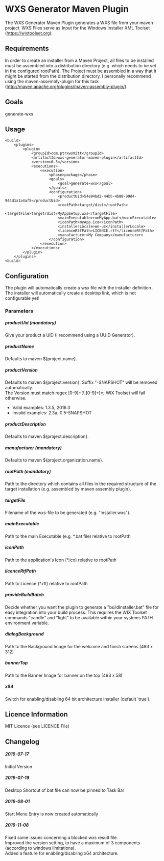 # WXS Generator Maven Plugin

The WXS Generator Maven Plugin generates a WXS file from your maven project. 
WXS Files serve as Input for the Windows Installer XML Toolset (https://wixtoolset.org). 

## Requirements
In order to create an installer from a Maven Project, all files to be installed must be assembled into a distribution directory (e.g. which needs to be set in the configured rootPath).
The Project must be assembled in a way that it might be started from the distribution directory. I personally recommend using the maven-assembly-plugin for this task (http://maven.apache.org/plugins/maven-assembly-plugin/).   

## Goals

generate-wxs  

## Usage

    <build>
        <plugins>
            <plugin>
                <groupId>com.ptrxwsmitt</groupId>
                <artifactId>wxs-generator-maven-plugin</artifactId>
                <version>0.5</version>
                <executions>
                    <execution>
                        <phase>package</phase>
                        <goals>
                            <goal>generate-wxs</goal>
                        </goals>
                        <configuration>
                            <productUid>54e94bd2-44bb-4b88-99d4-944d1a1a4af5</productUid>
                            <rootPath>target/dist</rootPath>
                            <targetFile>target/dist/MyAppSetup.wxs</targetFile>
                            <mainExecutable>runMyApp.bat</mainExecutable>
                            <iconPath>myApp.ico</iconPath>
                            <installerLocale>en-us</installerLocale>
                            <licenceRtfPath>LICENCE.rtf</licenceRtfPath>
                            <manufacturer>My Company</manufacturer>
                        </configuration>
                    </execution>
                </executions>
            </plugin>
        </plugins>
    <build>

## Configuration

The plugin will automatically create a wsx file with the installer definition .\
The installer will automatically create a desktop link, which is not configurable yet!

### Parameters

##### productUid (mandatory)

Give your product a UID (I recommend using a UUID Generator).

##### productName
Defaults to maven ${project.name}.

##### productVersion
Defaults to maven ${project.version}. Suffix "-SNAPSHOT" will be removed automatically.\
The Version must match regex [0-9]+(\\.[0-9]+)*; WIX Toolset will fail otherwise.
- Valid examples: 1.3.5, 2019.3
- Invalid examples: 2.3a, 0.5-SNAPSHOT

##### productDescription
Defaults to maven ${project.description}.

##### manufacturer (mandatory)
Defaults to maven ${project.organization.name}.

##### rootPath (mandatory)
Path to the directory which contains all files in the required structure of the target installation (e.g. assembled by maven assembly plugin).

##### targetFile
Filename of the wxs-file to be generated (e.g. "installer.wxs").

##### mainExecutable
Path to the main Executable (e.g. *.bat file) relative to rootPath   

##### iconPath
Path to the application's Icon (*.ico) relative to rootPath

##### licenceRtfPath
Path to Licence (*.rtf) relative to rootPath

##### provideBuildBatch
Decide whether you want the plugin to generate a "buildInstaller.bat" file for easy integration into your build process. This requires the WIX Toolset commands "candle" and "light" to be available within your systems PATH environment variable.

##### dialogBackground
Path to the Background Image for the welcome and finish screens (493 x 312)

##### bannerTop
Path to the Banner Image for banner on the top (493 x 58)

##### x64
Switch for enabling/disabling 64 bit architecture installer (default 'true').

## Licence Information
MIT Licence (see LICENCE File)

## Changelog

##### 2019-07-17 
Initial Version

##### 2019-07-19 
Desktop Shortcut of bat file can now be pinned to Task Bar

##### 2019-08-01
Start Menu Entry is now created automatically

##### 2019-11-08
Fixed some issues concerning a blocked wxs result file.\
Improved the version setting, to have a maximum of 3 components (according to windows limitations).\
Added a feature for enabling/disabling x64 architecture.

